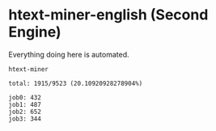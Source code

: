 # htext-miner-english (Second Engine)

Everything doing here is automated.

```
htext-miner

total: 1915/9523 (20.10920928278904%)

job0: 432
job1: 487
job2: 652
job3: 344
```